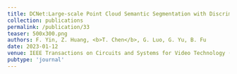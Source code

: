 ```yaml
---
title: DCNet:Large-scale Point Cloud Semantic Segmentation with Discriminative and Efficient Feature Aggregation
collection: publications
permalink: /publication/33
teaser: 500x300.png
authors: F. Yin, Z. Huang, <b>T. Chen</b>, G. Luo, G. Yu, B. Fu
date: 2023-01-12
venue: IEEE Transactions on Circuits and Systems for Video Technology (T-CSVT)
pubtype: 'journal'
---
```


<!-- paperurl: 'http://academicpages.github.io/files/paper1.pdf'
citation: 'Your Name, You. (2009). &quot;Paper Title Number 1.&quot; <i>Journal 1</i>. 1(1).' -->
<!-- [Download paper here](http://academicpages.github.io/files/paper1.pdf) -->
